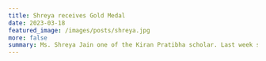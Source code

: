 ```yaml
---
title: Shreya receives Gold Medal
date: 2023-03-18
featured_image: /images/posts/shreya.jpg
more: false
summary: Ms. Shreya Jain one of the Kiran Pratibha scholar. Last week she received her gold medal from Honourable Chief Minister of Uttar Pradesh, Shi Yogi Aadityanath. 
---
```


